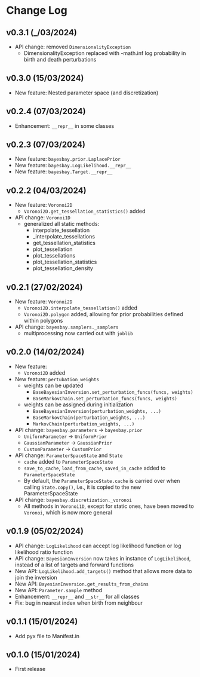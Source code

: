 # Change Log

<!--next-version-placeholder-->

## v0.3.1 (_/03/2024)
- API change: removed `DimensionalityException`
    - DimensionalityException replaced with -math.inf log probability in birth and death perturbations

## v0.3.0 (15/03/2024)

- New feature: Nested parameter space (and discretization)

## v0.2.4 (07/03/2024)

- Enhancement: `__repr__` in some classes

## v0.2.3 (07/03/2024)
- New feature: `bayesbay.prior.LaplacePrior`
- New feature: `bayesbay.LogLikelihood.__repr__`
- New feature: `bayesbay.Target.__repr__`

## v0.2.2 (04/03/2024)
- New feature: `Voronoi2D`
    - `Voronoi2D.get_tessellation_statistics()` added
- API change: `Voronoi1D`
    - generalized all static methods:
        - interpolate_tessellation
        - _interpolate_tessellations
        - get_tessellation_statistics
        - plot_tessellation
        - plot_tessellations
        - plot_tessellation_statistics
        - plot_tessellation_density

## v0.2.1 (27/02/2024)
- New feature: `Voronoi2D`
    - `Voronoi2D.interpolate_tessellation()` added
    - `Voronoi2D.polygon` added, allowing for prior probabilities defined within polygons
- API change: `bayesbay.samplers._samplers`
    - multiprocessing now carried out with `joblib`

## v0.2.0 (14/02/2024)

- New feature:
    - `Voronoi2D` added
- New feature: `pertubation_weights`
    - weights can be updated
        - `BaseBayesianInversion.set_perturbation_funcs(funcs, weights)`
        - `BaseMarkovChain.set_perturbation_funcs(funcs, weights)`
    - weights can be assigned during initialization
        - `BaseBayesianInversion(perturbation_weights, ...)`
        - `BaseMarkovChain(perturbation_weights, ...)`
        - `MarkovChain(perturbation_weights, ...)`
- API change: `bayesbay.parameters` -> `bayesbay.prior`
    - `UniformParameter` -> `UniformPrior`
    - `GaussianParameter` -> `GaussianPrior`
    - `CustomParameter` -> `CustomPrior`
- API change: `ParameterSpaceState` and `State`
    - `cache` added to `ParameterSpaceState`
    - `save_to_cache`, `load_from_cache`, `saved_in_cache` added to `ParameterSpaceState`
    - By default, the `ParameterSpaceState.cache` is carried over when calling `State.copy()`, i.e., it is copied to the new ParameterSpaceState
- API change: `bayesbay.discretization._voronoi`
    - All methods in `Voronoi1D`, except for static ones, have been moved to `Voronoi`, which is now more general

    

## v0.1.9 (05/02/2024)

- API change: `LogLikelihood` can accept log likelihood function or log likelihood ratio function
- API change: `BayesianInversion` now takes in instance of `LogLikelihood`, instead of a list of targets and forward functions
- New API: `LogLikelihood.add_targets()` method that allows more data to join the inversion
- New API: `BayesianInversion.get_results_from_chains`
- New API: `Parameter.sample` method
- Enhancement: `__repr__` and `__str__` for all classes
- Fix: bug in nearest index when birth from neighbour

## v0.1.1 (15/01/2024)

- Add pyx file to Manifest.in

## v0.1.0 (15/01/2024)

- First release

